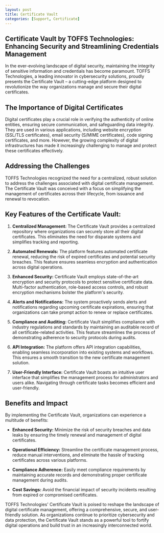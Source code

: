 ```yaml
---
layout: post
title: Certificate Vault
categories: [Support, Certificate]
---
```


## Certificate Vault by TOFFS Technologies: Enhancing Security and Streamlining Credentials Management

In the ever-evolving landscape of digital security, maintaining the integrity of sensitive information and credentials has become paramount. TOFFS Technologies, a leading innovator in cybersecurity solutions, proudly presents the Certificate Vault – a cutting-edge platform designed to revolutionize the way organizations manage and secure their digital certificates.

## The Importance of Digital Certificates

Digital certificates play a crucial role in verifying the authenticity of online entities, ensuring secure communication, and safeguarding data integrity. They are used in various applications, including website encryption (SSL/TLS certificates), email security (S/MIME certificates), code signing certificates, and more. However, the growing complexity of digital infrastructures has made it increasingly challenging to manage and protect these certificates effectively.

## Addressing the Challenges

TOFFS Technologies recognized the need for a centralized, robust solution to address the challenges associated with digital certificate management. The Certificate Vault was conceived with a focus on simplifying the management of certificates across their lifecycle, from issuance and renewal to revocation.

## Key Features of the Certificate Vault:

1. **Centralized Management:** The Certificate Vault provides a centralized repository where organizations can securely store all their digital certificates. This eliminates the need for disparate systems and simplifies tracking and reporting.

2. **Automated Renewals:** The platform features automated certificate renewal, reducing the risk of expired certificates and potential security breaches. This feature ensures seamless encryption and authentication across digital operations.

3. **Enhanced Security:** Certificate Vault employs state-of-the-art encryption and security protocols to protect sensitive certificate data. Multi-factor authentication, role-based access controls, and robust encryption mechanisms bolster the platform's security.

4. **Alerts and Notifications:** The system proactively sends alerts and notifications regarding upcoming certificate expirations, ensuring that organizations can take prompt action to renew or replace certificates.

5. **Compliance and Auditing:** Certificate Vault simplifies compliance with industry regulations and standards by maintaining an auditable record of all certificate-related activities. This feature streamlines the process of demonstrating adherence to security protocols during audits.

6. **API Integration:** The platform offers API integration capabilities, enabling seamless incorporation into existing systems and workflows. This ensures a smooth transition to the new certificate management solution.

7. **User-Friendly Interface:** Certificate Vault boasts an intuitive user interface that simplifies the management process for administrators and users alike. Navigating through certificate tasks becomes efficient and user-friendly.

## Benefits and Impact

By implementing the Certificate Vault, organizations can experience a multitude of benefits:

- **Enhanced Security:** Minimize the risk of security breaches and data leaks by ensuring the timely renewal and management of digital certificates.

- **Operational Efficiency:** Streamline the certificate management process, reduce manual interventions, and eliminate the hassle of tracking certificates across various platforms.

- **Compliance Adherence:** Easily meet compliance requirements by maintaining accurate records and demonstrating proper certificate management during audits.

- **Cost Savings:** Avoid the financial impact of security incidents resulting from expired or compromised certificates.

TOFFS Technologies' Certificate Vault is poised to reshape the landscape of digital certificate management, offering a comprehensive, secure, and user-friendly solution. As organizations continue to prioritize cybersecurity and data protection, the Certificate Vault stands as a powerful tool to fortify digital operations and build trust in an increasingly interconnected world.